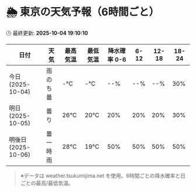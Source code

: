 # 🌦️ 東京の天気予報（6時間ごと）

🕒 最終更新: **2025-10-04 19:10:10**

| 日付 | 天気 | 最高気温 | 最低気温 | 降水確率 0-6 | 6-12 | 12-18 | 18-24 |
|------|------|----------|----------|------------|------|------|------|
| 今日 (2025-10-04) | 雨のち曇 | -℃ | -℃ | --% | --% | --% | 30% |
| 明日 (2025-10-05) | 曇り | 26℃ | 20℃ | 20% | 20% | 20% | 30% |
| 明後日 (2025-10-06) | 曇一時雨 | 28℃ | 19℃ | 50% | 50% | 50% | 50% |

> ※データは weather.tsukumijima.net を使用。6時間ごとの降水確率と日ごとの最高/最低気温。